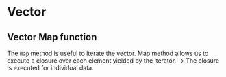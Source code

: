 # Vector


## Vector Map function
The `map` method is useful to iterate the vector.
Map method allows us to execute a closure over each element yielded by the iterator.--> The closure is executed for individual data.


